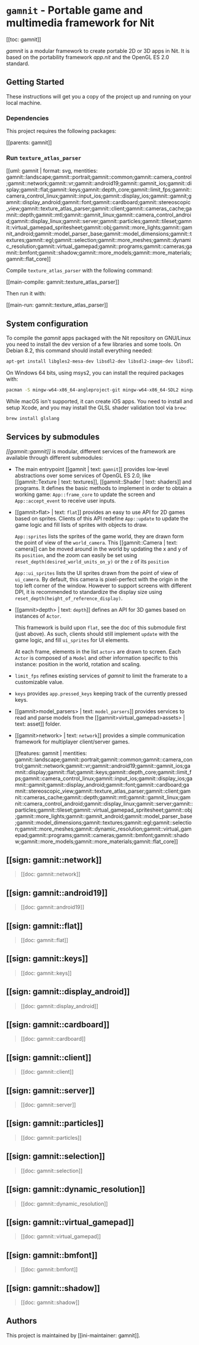 # `gamnit` - Portable game and multimedia framework for Nit

[[toc: gamnit]]

_gamnit_ is a modular framework to create portable 2D or 3D apps in Nit.
It is based on the portability framework _app.nit_ and the OpenGL ES 2.0 standard.

## Getting Started

These instructions will get you a copy of the project up and running on your local machine.

### Dependencies

This project requires the following packages:

[[parents: gamnit]]

### Run `texture_atlas_parser`

[[uml: gamnit | format: svg, mentities: gamnit::landscape;gamnit::portrait;gamnit::common;gamnit::camera_control;gamnit::network;gamnit::vr;gamnit::android19;gamnit::gamnit_ios;gamnit::display;gamnit::flat;gamnit::keys;gamnit::depth_core;gamnit::limit_fps;gamnit::camera_control_linux;gamnit::input_ios;gamnit::display_ios;gamnit::gamnit;gamnit::display_android;gamnit::font;gamnit::cardboard;gamnit::stereoscopic_view;gamnit::texture_atlas_parser;gamnit::client;gamnit::cameras_cache;gamnit::depth;gamnit::mtl;gamnit::gamnit_linux;gamnit::camera_control_android;gamnit::display_linux;gamnit::server;gamnit::particles;gamnit::tileset;gamnit::virtual_gamepad_spritesheet;gamnit::obj;gamnit::more_lights;gamnit::gamnit_android;gamnit::model_parser_base;gamnit::model_dimensions;gamnit::textures;gamnit::egl;gamnit::selection;gamnit::more_meshes;gamnit::dynamic_resolution;gamnit::virtual_gamepad;gamnit::programs;gamnit::cameras;gamnit::bmfont;gamnit::shadow;gamnit::more_models;gamnit::more_materials;gamnit::flat_core]]

Compile `texture_atlas_parser` with the following command:

[[main-compile: gamnit::texture_atlas_parser]]

Then run it with:

[[main-run: gamnit::texture_atlas_parser]]

## System configuration

To compile the _gamnit_ apps packaged with the Nit repository on GNU/Linux you need to install the dev version of a few libraries and some tools.
On Debian 8.2, this command should install everything needed:

~~~bash
apt-get install libgles2-mesa-dev libsdl2-dev libsdl2-image-dev libsdl2-mixer-dev inkscape
~~~

On Windows 64 bits, using msys2, you can install the required packages with:

~~~bash
pacman -S mingw-w64-x86_64-angleproject-git mingw-w64-x86_64-SDL2 mingw-w64-x86_64-SDL2_image mingw-w64-x86_64-SDL2_mixer
~~~

While macOS isn't supported, it can create iOS apps.
You need to install and setup Xcode, and you may install the GLSL shader validation tool via `brew`:

~~~bash
brew install glslang
~~~

## Services by submodules

_[[gamnit::gamnit]]_ is modular, different services of the framework are available through different submodules:

* The main entrypoint [[gamnit | text: `gamnit`]] provides low-level abstractions over some services of OpenGL ES 2.0, like [[gamnit::Texture | text: textures]], [[gamnit::Shader | text: shaders]] and programs.
  It defines the basic methods to implement in order to obtain a working game:
  `App::frame_core` to update the screen and `App::accept_event` to receive user inputs.

* [[gamnit>flat> | text: `flat`]] provides an easy to use API for 2D games based on sprites.
  Clients of this API redefine `App::update` to update the game logic and fill lists of sprites with objects to draw.

  `App::sprites` lists the sprites of the game world, they are drawn form the point of view of the `world_camera`.
  This [[gamnit::Camera | text: camera]] can be moved around in the world by updating the x and y of its `position`,
  and the zoom can easily be set using `reset_depth(desired_world_units_on_y)` or the `z` of its `position`

  `App::ui_sprites` lists the UI sprites drawn from the point of view of `ui_camera`.
  By default, this camera is pixel-perfect with the origin in the top left corner of the window.
  However to support screens with different DPI, it is recommended to standardize
  the display size using `reset_depth(height_of_reference_display)`.

* [[gamnit>depth> | text: `depth`]] defines an API for 3D games based on instances of `Actor`.

  This framework is build upon `flat`, see the doc of this submodule first (just above).
  As such, clients should still implement `update` with the game logic, and fill `ui_sprites` for UI elements.

  At each frame, elements in the list `actors` are drawn to screen.
  Each `Actor` is composed of a `Model` and other information specific to this instance:
  position in the world, rotation and scaling.

* `limit_fps` refines existing services of _gamnit_ to limit the framerate to a customizable value.

* `keys` provides `app.pressed_keys` keeping track of the currently pressed keys.

* [[gamnit>model_parsers> | text: `model_parsers`]] provides services to read and parse models from the [[gamnit>virtual_gamepad>assets> | text: asset]] folder.

* [[gamnit>network> | text: `network`]] provides a simple communication framework for multiplayer client/server games.

  [[features: gamnit | mentities: gamnit::landscape;gamnit::portrait;gamnit::common;gamnit::camera_control;gamnit::network;gamnit::vr;gamnit::android19;gamnit::gamnit_ios;gamnit::display;gamnit::flat;gamnit::keys;gamnit::depth_core;gamnit::limit_fps;gamnit::camera_control_linux;gamnit::input_ios;gamnit::display_ios;gamnit::gamnit;gamnit::display_android;gamnit::font;gamnit::cardboard;gamnit::stereoscopic_view;gamnit::texture_atlas_parser;gamnit::client;gamnit::cameras_cache;gamnit::depth;gamnit::mtl;gamnit::gamnit_linux;gamnit::camera_control_android;gamnit::display_linux;gamnit::server;gamnit::particles;gamnit::tileset;gamnit::virtual_gamepad_spritesheet;gamnit::obj;gamnit::more_lights;gamnit::gamnit_android;gamnit::model_parser_base;gamnit::model_dimensions;gamnit::textures;gamnit::egl;gamnit::selection;gamnit::more_meshes;gamnit::dynamic_resolution;gamnit::virtual_gamepad;gamnit::programs;gamnit::cameras;gamnit::bmfont;gamnit::shadow;gamnit::more_models;gamnit::more_materials;gamnit::flat_core]]

## [[sign: gamnit::network]]

> [[doc: gamnit::network]]

## [[sign: gamnit::android19]]

> [[doc: gamnit::android19]]

## [[sign: gamnit::flat]]

> [[doc: gamnit::flat]]

## [[sign: gamnit::keys]]

> [[doc: gamnit::keys]]

## [[sign: gamnit::display_android]]

> [[doc: gamnit::display_android]]

## [[sign: gamnit::cardboard]]

> [[doc: gamnit::cardboard]]

## [[sign: gamnit::client]]

> [[doc: gamnit::client]]

## [[sign: gamnit::server]]

> [[doc: gamnit::server]]

## [[sign: gamnit::particles]]

> [[doc: gamnit::particles]]

## [[sign: gamnit::selection]]

> [[doc: gamnit::selection]]

## [[sign: gamnit::dynamic_resolution]]

> [[doc: gamnit::dynamic_resolution]]

## [[sign: gamnit::virtual_gamepad]]

> [[doc: gamnit::virtual_gamepad]]

## [[sign: gamnit::bmfont]]

> [[doc: gamnit::bmfont]]

## [[sign: gamnit::shadow]]

> [[doc: gamnit::shadow]]

## Authors

This project is maintained by [[ini-maintainer: gamnit]].
